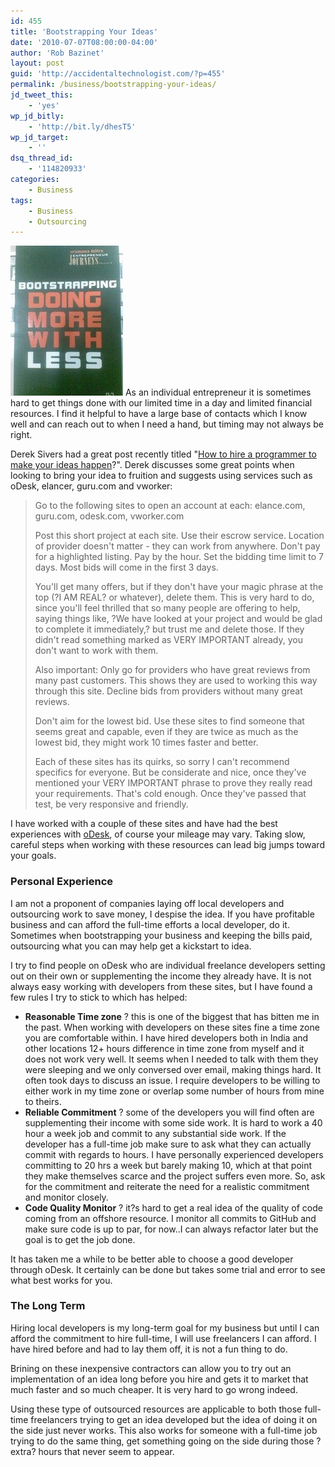 ```yaml
---
id: 455
title: 'Bootstrapping Your Ideas'
date: '2010-07-07T08:00:00-04:00'
author: 'Rob Bazinet'
layout: post
guid: 'http://accidentaltechnologist.com/?p=455'
permalink: /business/bootstrapping-your-ideas/
jd_tweet_this:
    - 'yes'
wp_jd_bitly:
    - 'http://bit.ly/dhesT5'
wp_jd_target:
    - ''
dsq_thread_id:
    - '114820933'
categories:
    - Business
tags:
    - Business
    - Outsourcing
---
```


[![bootstrap](/assets/img/2010/07/bootstrap_thumb.jpg "bootstrap")](/assets/img/2010/07/bootstrap.jpg) As an individual entrepreneur it is sometimes hard to get things done with our limited time in a day and limited financial resources. I find it helpful to have a large base of contacts which I know well and can reach out to when I need a hand, but timing may not always be right.

Derek Sivers had a great post recently titled "[How to hire a programmer to make your ideas happen](http://sivers.org/how2hire)?". Derek discusses some great points when looking to bring your idea to fruition and suggests using services such as oDesk, elancer, guru.com and vworker:

> Go to the following sites to open an account at each: elance.com, guru.com, odesk.com, vworker.com
> 
> Post this short project at each site. Use their escrow service. Location of provider doesn't matter - they can work from anywhere. Don't pay for a highlighted listing. Pay by the hour. Set the bidding time limit to 7 days. Most bids will come in the first 3 days.
> 
> You'll get many offers, but if they don't have your magic phrase at the top (?I AM REAL? or whatever), delete them. This is very hard to do, since you'll feel thrilled that so many people are offering to help, saying things like, ?We have looked at your project and would be glad to complete it immediately,? but trust me and delete those. If they didn't read something marked as VERY IMPORTANT already, you don't want to work with them.
> 
> Also important: Only go for providers who have great reviews from many past customers. This shows they are used to working this way through this site. Decline bids from providers without many great reviews.
> 
> Don't aim for the lowest bid. Use these sites to find someone that seems great and capable, even if they are twice as much as the lowest bid, they might work 10 times faster and better.
> 
> Each of these sites has its quirks, so sorry I can't recommend specifics for everyone. But be considerate and nice, once they've mentioned your VERY IMPORTANT phrase to prove they really read your requirements. That's cold enough. Once they've passed that test, be very responsive and friendly.

I have worked with a couple of these sites and have had the best experiences with [oDesk](http://www.odesk.com/home), of course your mileage may vary. Taking slow, careful steps when working with these resources can lead big jumps toward your goals.

### Personal Experience

I am not a proponent of companies laying off local developers and outsourcing work to save money, I despise the idea. If you have profitable business and can afford the full-time efforts a local developer, do it. Sometimes when bootstrapping your business and keeping the bills paid, outsourcing what you can may help get a kickstart to idea.

I try to find people on oDesk who are individual freelance developers setting out on their own or supplementing the income they already have. It is not always easy working with developers from these sites, but I have found a few rules I try to stick to which has helped:

- **Reasonable Time zone** ? this is one of the biggest that has bitten me in the past. When working with developers on these sites fine a time zone you are comfortable within. I have hired developers both in India and other locations 12+ hours difference in time zone from myself and it does not work very well. It seems when I needed to talk with them they were sleeping and we only conversed over email, making things hard. It often took days to discuss an issue. I require developers to be willing to either work in my time zone or overlap some number of hours from mine to theirs.
- **Reliable Commitment** ? some of the developers you will find often are supplementing their income with some side work. It is hard to work a 40 hour a week job and commit to any substantial side work. If the developer has a full-time job make sure to ask what they can actually commit with regards to hours. I have personally experienced developers committing to 20 hrs a week but barely making 10, which at that point they make themselves scarce and the project suffers even more. So, ask for the commitment and reiterate the need for a realistic commitment and monitor closely.
- **Code Quality Monitor** ? it?s hard to get a real idea of the quality of code coming from an offshore resource. I monitor all commits to GitHub and make sure code is up to par, for now..I can always refactor later but the goal is to get the job done.
 
It has taken me a while to be better able to choose a good developer through oDesk. It certainly can be done but takes some trial and error to see what best works for you.

### The Long Term

Hiring local developers is my long-term goal for my business but until I can afford the commitment to hire full-time, I will use freelancers I can afford. I have hired before and had to lay them off, it is not a fun thing to do.

Brining on these inexpensive contractors can allow you to try out an implementation of an idea long before you hire and gets it to market that much faster and so much cheaper. It is very hard to go wrong indeed.

Using these type of outsourced resources are applicable to both those full-time freelancers trying to get an idea developed but the idea of doing it on the side just never works. This also works for someone with a full-time job trying to do the same thing, get something going on the side during those ?extra? hours that never seem to appear.